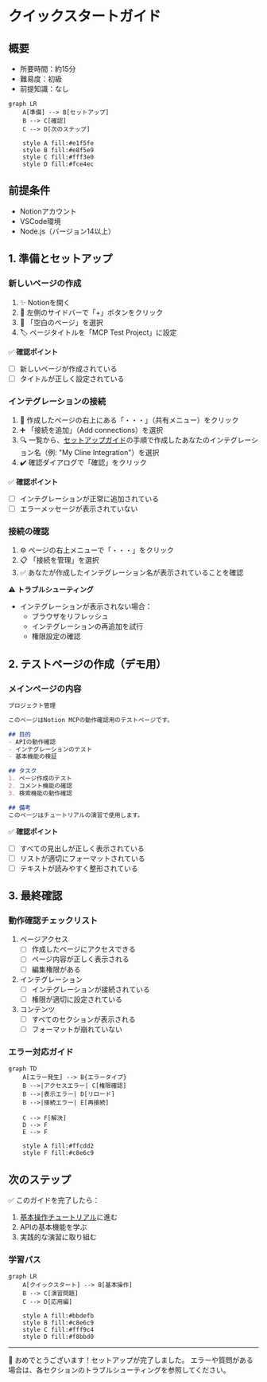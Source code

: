 # クイックスタートガイド

## 概要
- 所要時間：約15分
- 難易度：初級
- 前提知識：なし

```mermaid
graph LR
    A[準備] --> B[セットアップ]
    B --> C[確認]
    C --> D[次のステップ]
    
    style A fill:#e1f5fe
    style B fill:#e8f5e9
    style C fill:#fff3e0
    style D fill:#fce4ec
```

## 前提条件
- Notionアカウント
- VSCode環境
- Node.js（バージョン14以上）

## 1. 準備とセットアップ

### 新しいページの作成
1. ✨ Notionを開く
2. 📝 左側のサイドバーで「+」ボタンをクリック
3. 📄 「空白のページ」を選択
4. 🏷️ ページタイトルを「MCP Test Project」に設定

✅ **確認ポイント**
- [ ] 新しいページが作成されている
- [ ] タイトルが正しく設定されている

### インテグレーションの接続
1. 🔗 作成したページの右上にある「・・・」（共有メニュー）をクリック
2. ➕ 「接続を追加」（Add connections）を選択
3. 🔍 一覧から、[セットアップガイド](setup_guide.md)の手順で作成したあなたのインテグレーション名（例: "My Cline Integration"）を選択
4. ✔️ 確認ダイアログで「確認」をクリック

✅ **確認ポイント**
- [ ] インテグレーションが正常に追加されている
- [ ] エラーメッセージが表示されていない

### 接続の確認
1. ⚙️ ページの右上メニューで「・・・」をクリック
2. 📋 「接続を管理」を選択
3. ✅ あなたが作成したインテグレーション名が表示されていることを確認

⚠️ **トラブルシューティング**
- インテグレーションが表示されない場合：
  - ブラウザをリフレッシュ
  - インテグレーションの再追加を試行
  - 権限設定の確認

## 2. テストページの作成（デモ用）

### メインページの内容
```markdown
プロジェクト管理

このページはNotion MCPの動作確認用のテストページです。

## 目的
- APIの動作確認
- インテグレーションのテスト
- 基本機能の検証

## タスク
1. ページ作成のテスト
2. コメント機能の確認
3. 検索機能の動作確認

## 備考
このページはチュートリアルの演習で使用します。
```

✅ **確認ポイント**
- [ ] すべての見出しが正しく表示されている
- [ ] リストが適切にフォーマットされている
- [ ] テキストが読みやすく整形されている

## 3. 最終確認

### 動作確認チェックリスト
1. ページアクセス
   - [ ] 作成したページにアクセスできる
   - [ ] ページ内容が正しく表示される
   - [ ] 編集権限がある

2. インテグレーション
   - [ ] インテグレーションが接続されている
   - [ ] 権限が適切に設定されている

3. コンテンツ
   - [ ] すべてのセクションが表示される
   - [ ] フォーマットが崩れていない

### エラー対応ガイド

```mermaid
graph TD
    A[エラー発生] --> B{エラータイプ}
    B -->|アクセスエラー| C[権限確認]
    B -->|表示エラー| D[リロード]
    B -->|接続エラー| E[再接続]
    
    C --> F[解決]
    D --> F
    E --> F
    
    style A fill:#ffcdd2
    style F fill:#c8e6c9
```

## 次のステップ
✅ このガイドを完了したら：
1. [基本操作チュートリアル](../02_basic_operations/search_pages.md)に進む
2. APIの基本機能を学ぶ
3. 実践的な演習に取り組む

### 学習パス
```mermaid
graph LR
    A[クイックスタート] --> B[基本操作]
    B --> C[演習問題]
    C --> D[応用編]
    
    style A fill:#bbdefb
    style B fill:#c8e6c9
    style C fill:#fff9c4
    style D fill:#f8bbd0
```

---
🎉 おめでとうございます！セットアップが完了しました。
エラーや質問がある場合は、各セクションのトラブルシューティングを参照してください。

